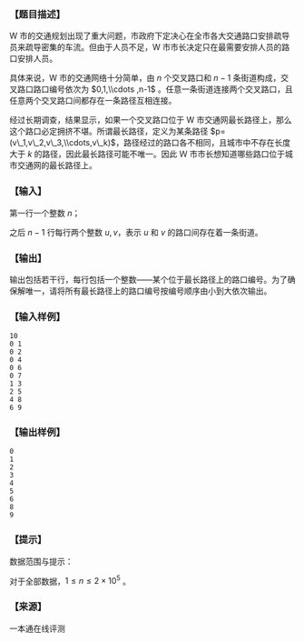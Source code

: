 ### 【题目描述】

W 市的交通规划出现了重大问题，市政府下定决心在全市各大交通路口安排疏导员来疏导密集的车流。但由于人员不足，W 市市长决定只在最需要安排人员的路口安排人员。

具体来说，W 市的交通网络十分简单，由 $n$ 个交叉路口和 $n-1$ 条街道构成，交叉路口路口编号依次为 $0,1,\\cdots ,n-1$ 。任意一条街道连接两个交叉路口，且任意两个交叉路口间都存在一条路径互相连接。

经过长期调查，结果显示，如果一个交叉路口位于 W 市交通网最长路径上，那么这个路口必定拥挤不堪。所谓最长路径，定义为某条路径 $p=(v\_1,v\_2,v\_3,\\cdots,v\_k)$，路径经过的路口各不相同，且城市中不存在长度大于 $k$ 的路径，因此最长路径可能不唯一。因此 Ｗ 市市长想知道哪些路口位于城市交通网的最长路径上。

### 【输入】

第一行一个整数 $n$；

之后 $n-1$ 行每行两个整数 $u,v$，表示 $u$ 和 $v$ 的路口间存在着一条街道。

### 【输出】

输出包括若干行，每行包括一个整数——某个位于最长路径上的路口编号。为了确保解唯一，请将所有最长路径上的路口编号按编号顺序由小到大依次输出。

### 【输入样例】

```
10
0 1
0 2
0 4
0 6
0 7
1 3
2 5
4 8
6 9
```

### 【输出样例】

```
0
1
2
3
4
5
6
8
9
```

### 【提示】

数据范围与提示：

对于全部数据，$1≤n≤2×10^5$ 。


 ### 【来源】

 一本通在线评测 